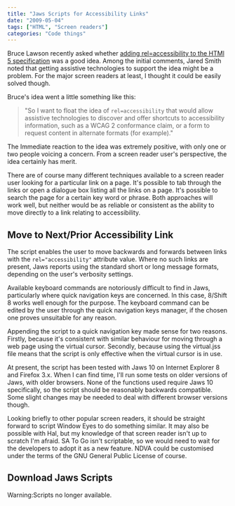 ```yaml
---
title: "Jaws Scripts for Accessibility Links"
date: "2009-05-04"
tags: ["HTML", "Screen readers"]
categories: "Code things"
---
```


Bruce Lawson recently asked whether [adding rel=accessibility to the HTMl 5 specification](https://www.brucelawson.co.uk/2009/rel-accessibility/) was a good idea. Among the initial comments, Jared Smith noted that getting assistive technologies to support the idea might be a problem. For the major screen readers at least, I thought it could be easily solved though.

Bruce's idea went a little something like this:

> "So I want to float the idea of `rel=accessibility` that would allow assistive technologies to discover and offer shortcuts to accessibility information, such as a WCAG 2 conformance claim, or a form to request content in alternate formats (for example)."

The Immediate reaction to the idea was extremely positive, with only one or two people voicing a concern. From a screen reader user's perspective, the idea certainly has merit.

There are of course many different techniques available to a screen reader user looking for a particular link on a page. It's possible to tab through the links or open a dialogue box listing all the links on a page. It's possible to search the page for a certain key word or phrase. Both approaches will work well, but neither would be as reliable or consistent as the ability to move directly to a link relating to accessibility.

## Move to Next/Prior Accessibility Link

The script enables the user to move backwards and forwards between links with the `rel="accessibility"` attribute value. Where no such links are present, Jaws reports using the standard short or long message formats, depending on the user's verbosity settings.

Available keyboard commands are notoriously difficult to find in Jaws, particularly where quick navigation keys are concerned. In this case, 8/Shift 8 works well enough for the purpose. The keyboard command can be edited by the user through the quick navigation keys manager, if the chosen one proves unsuitable for any reason.

Appending the script to a quick navigation key made sense for two reasons. Firstly, because it's consistent with similar behaviour for moving through a web page using the virtual cursor. Secondly, because using the virtual.jss file means that the script is only effective when the virtual cursor is in use.

At present, the script has been tested with Jaws 10 on Internet Explorer 8 and Firefox 3.x. When I can find time, I'll run some tests on older versions of Jaws, with older browsers. None of the functions used require Jaws 10 specifically, so the script should be reasonably backwards compatible. Some slight changes may be needed to deal with different browser versions though.

Looking briefly to other popular screen readers, it should be straight forward to script Window Eyes to do something similar. It may also be possible with Hal, but my knowledge of that screen reader isn't up to scratch I'm afraid. SA To Go isn't scriptable, so we would need to wait for the developers to adopt it as a new feature. NDVA could be customised under the terms of the GNU General Public License of course.

## Download Jaws Scripts

Warning:Scripts no longer available.
